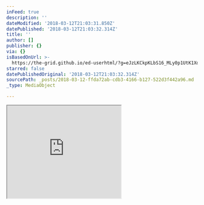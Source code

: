 ```yaml
---
inFeed: true
description: ''
dateModified: '2018-03-12T21:03:31.850Z'
datePublished: '2018-03-12T21:03:32.314Z'
title: ''
author: []
publisher: {}
via: {}
isBasedOnUrl: >-
  https://the-grid.github.io/ed-userhtml/?g=eJzLKCkpKLbS16_MLy0p1UtK1XdKNDP2z8lMKQ1NBgCTfQn3
starred: false
datePublishedOriginal: '2018-03-12T21:03:32.314Z'
sourcePath: _posts/2018-03-12-ffda72ab-cdb3-4166-b127-522d3f442a96.md
_type: MediaObject

---
```

<iframe src="https://the-grid.github.io/ed-userhtml/?g=eJzLKCkpKLbS16_MLy0p1UtK1XdKNDP2z8lMKQ1NBgCTfQn3" height="244" style=""></iframe>